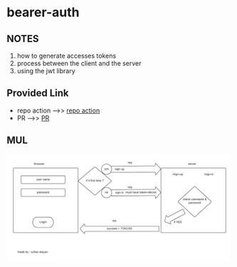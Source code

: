 # bearer-auth

## NOTES

1. how to generate accesses tokens   
2. process between the client and the server 
3. using the jwt library  

## Provided Link

- repo action -->> [repo action](https://github.com/sultan-elayan/bearer-auth/actions)
- PR -->> [PR](https://github.com/sultan-elayan/bearer-auth/pull/1)


## MUL

![MUL](lab-07.jpeg)
